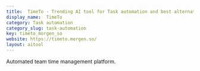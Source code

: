 ```yaml
---
title:  TimeTo - Trending AI tool for Task automation and best alternatives
display_name:  TimeTo
category: Task automation
category_slug: task-automation
key: timeto_morgen_so
website: https://timeto.morgen.so/
layout: aitool
---
```


Automated team time management platform.
